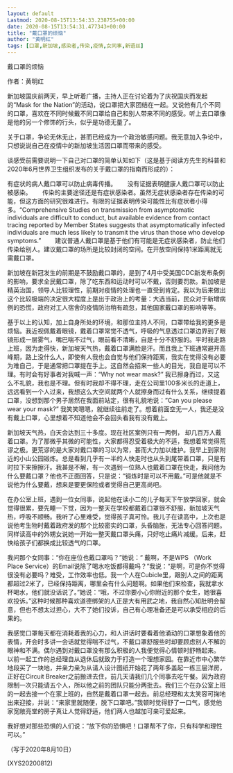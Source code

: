 ```yaml
---
layout: default
Lastmod: 2020-08-15T13:54:33.238755+00:00
date: 2020-08-15T13:54:31.477343+00:00
title: "戴口罩的烦恼"
author: "黄明红"
tags: [口罩,新加坡,感染者,传染,疫情,女同事,新语丝]
---
```


戴口罩的烦恼

作者：黄明红

新加坡国庆前两天，早上听着广播，主持人正在讨论着为了庆祝国庆而发起的“Mask for the Nation”的活动，说口罩把大家团结在一起。又说他有几个不同的口罩，喜欢在不同时候戴不同口罩给自己和别人带来不同的感受。听上去口罩像是他的另一个修饰的行头，似乎是功德无量了。

关于口罩，争论无休无止，甚而已经成为一个政治敏感问题。我无意加入争论中， 只想说说自己在疫情中的新加坡生活因口罩而带来的感受。

谈感受前需要说明一下自己对口罩的简单认知如下（这是基于阅读方先生的科普和2020年6月世界卫生组织发布的关于戴口罩的指南而形成的）：

有症状的病人戴口罩可以防止病毒传播。　　	没有证据表明健康人戴口罩可以防止被感染。　　	传染的主要途径还是有症状感染者。虽然无症状感染者存在传染的可能，但这方面的研究很难进行。有限的证据表明传染可能性比有症状者小得多。“Comprehensive Studies on transmission from asymptomatic individuals are difficult to conduct, but available evidence from contact tracing reported by Member States suggests that asymptomatically infected individuals are much less likely to transmit the virus than those who develop symptoms.”　　	建议普通人戴口罩是基于他们有可能是无症状感染者，防止他们传染给别人。建议戴口罩的场所是比较封闭的空间。在开放空间保持1米距离就无需戴口罩。

新加坡在新冠发生的前期是不鼓励戴口罩的，是到了4月中受美国CDC新发布条例的影响，要求全民戴口罩，除了吃东西和运动时可以不戴，否则要罚款。新加坡是精英治国，领导人比较理性，前期对疫情的处理也一直受到肯定。我以为后来做出这个比较极端的决定很大程度上是出于政治上的考量：大选当前，民众对于新增病例的恐慌，政府对工人宿舍的疫情防治稍有疏忽，其他国家戴口罩的影响等等。

基于以上的认知，加上自身所处的环境，和那位主持人不同，口罩带给我的更多是烦恼。我近视佩戴着眼镜，戴着口罩常觉不透气，呼吸的气息透过口罩边界到了眼镜形成一层雾气，嘴巴喘不过气，眼前看不清晰，自是十分不舒服的。平时我走路上班，因为走得快，新加坡天气热，戴着口罩满脸是汗。而且我上下班通常避开高峰期，路上没什么人，即使有人我也会自觉与他们保持距离，我实在觉得没有必要为难自己，于是通常把口罩提在手上。这自然会招来一些人的目光，我自是可以不理。有时会有好事者对我喊一声：“Why not wear mask?” 我已擦身而过，又这么不礼貌，我也是不理。但有时我却不得不理，走在公司里100多米长的走道上，远远看到一个人过来，我想这么大空间就两个人就擦身而过有什么关系，继续提着口罩，没想到那个男子居然在我面前站定，很有礼貌地说：”Can you please wear your mask?” 我笑笑嗯嗯，就继续往前走了。想着前面空无一人，我还是没有戴上口罩，心里想着不知道他会不会回头看我有没有戴上。

新加坡天气热，白天会达到三十多度。现在社区案例只有一两例， 却几百万人戴着口罩。为了那微乎其微的可能性，大家都得忍受着极大的不适，我想着常觉得荒谬之极。更荒谬的是大家对戴口罩的习以为常，甚而大力加以维护。我早上到家附近的小山公园锻炼。总是看到几乎有一半的人快走时也从头到尾带着口罩，只是有时拉下来擦擦汗。我甚是不解，有一次遇到一位熟人也戴着口罩在快走，我问他为什么要戴口罩？他也不正面回答，只是说：“锻炼时是可以不用戴。”可是他就是不说他为什么要戴，想来是要更保险或者觉得自己更高尚吧。

在办公室上班，遇到一位女同事，说起他在读小二的儿子每天下午放学回家，就会觉得很累，要先睡一下觉，因为一整天在学校都戴着口罩很不舒服，新加坡天气热，呼吸不顺畅。我听了心里难受，觉得孩子真可怜。我儿子在读高中，上次也是说他考生物时戴着政府发的那个比较密实的口罩，头昏脑胀，无法专心回答问题。同样读高中的外甥女说她一开始一整天戴口罩头痛，只好吃止痛片减缓。后来，赶快给孩子们都换成比较透气的口罩。

我问那个女同事：“你在座位也戴口罩吗？”她说：“ 戴啊，不是WPS （Work Place Service）的Email说除了喝水吃饭都得戴吗？”我说：“是啊，可是你不觉得很没有必要吗？难受，工作效率也低。我一个人在Cubicle里，跟别人之间的距离都超过2米了，已经保持距离，哪里会有什么问题啊。如果他们来检查，我就拿水杯喝水，他们就没话说了。”她说：“哦，不过你要小心你附近的那个女生，她很喜欢投诉。”这种时候那种喜欢道德绑架的人正是大有用武之地，我自然心知肚明会留意，但也不想太过担心，大不了她们投诉，自己有心理准备还是可以承受相应的后果的。

我感觉口罩每天都在消耗着我的心力，和人讲话时要看着他涌动的口罩想象着他的表情，开会时多讲一会话就觉得喘不过气，不戴口罩舒服些时却要顾虑别人不解的眼神和不满。偶尔遇到对戴口罩没有那么积极的人我便觉得心情顿时舒畅起来。 以前一起工作的总经理自从退休后就致力于打造一个理想家园。在靠近市中心繁华地段买了一块地，并亲力亲为从请人设计图纸开始花了两年多盖起一栋三层洋房， 正好在Circuit Breaker之前搬进去住，前几天请我们几个同事去吃午餐。因为政府限制一次只能请五个人，所以他之前的团队只能分两批去。我们三个在办公室上班的一起去接一个在家上班的，自然是戴着口罩一起去。前总经理和太太笑容可掬地出来迎接，并说：“来家里就随便，脱下口罩吧。”我顿时觉得舒了一口气，感觉他家宽敞亮堂的房子真让人觉得舒适，他们两人也越加可亲可爱起来。

我好想对那些恐惧的人们说：“放下你的恐惧吧！口罩帮不了你，只有科学和理性可以。”

（写于2020年8月10日）

(XYS20200812)

